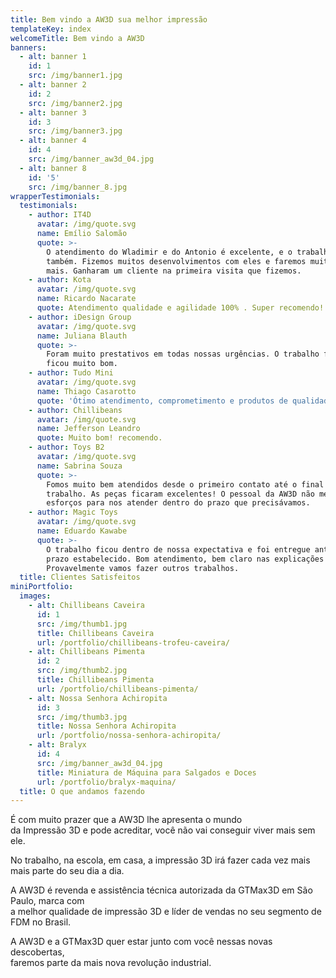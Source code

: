 ```yaml
---
title: Bem vindo a AW3D sua melhor impressão
templateKey: index
welcomeTitle: Bem vindo a AW3D
banners:
  - alt: banner 1
    id: 1
    src: /img/banner1.jpg
  - alt: banner 2
    id: 2
    src: /img/banner2.jpg
  - alt: banner 3
    id: 3
    src: /img/banner3.jpg
  - alt: banner 4
    id: 4
    src: /img/banner_aw3d_04.jpg
  - alt: banner 8
    id: '5'
    src: /img/banner_8.jpg
wrapperTestimonials:
  testimonials:
    - author: IT4D
      avatar: /img/quote.svg
      name: Emílio Salomão
      quote: >-
        O atendimento do Wladimir e do Antonio é excelente, e o trabalho deles
        também. Fizemos muitos desenvolvimentos com eles e faremos muitos outros
        mais. Ganharam um cliente na primeira visita que fizemos.
    - author: Kota
      avatar: /img/quote.svg
      name: Ricardo Nacarate
      quote: Atendimento qualidade e agilidade 100% . Super recomendo!
    - author: iDesign Group
      avatar: /img/quote.svg
      name: Juliana Blauth
      quote: >-
        Foram muito prestativos em todas nossas urgências. O trabalho final
        ficou muito bom.
    - author: Tudo Mini
      avatar: /img/quote.svg
      name: Thiago Casarotto
      quote: 'Ótimo atendimento, comprometimento e produtos de qualidade.'
    - author: Chillibeans
      avatar: /img/quote.svg
      name: Jefferson Leandro
      quote: Muito bom! recomendo.
    - author: Toys B2
      avatar: /img/quote.svg
      name: Sabrina Souza
      quote: >-
        Fomos muito bem atendidos desde o primeiro contato até o final do
        trabalho. As peças ficaram excelentes! O pessoal da AW3D não mediu
        esforços para nos atender dentro do prazo que precisávamos.
    - author: Magic Toys
      avatar: /img/quote.svg
      name: Eduardo Kawabe
      quote: >-
        O trabalho ficou dentro de nossa expectativa e foi entregue antes do
        prazo estabelecido. Bom atendimento, bem claro nas explicações .
        Provavelmente vamos fazer outros trabalhos.
  title: Clientes Satisfeitos
miniPortfolio:
  images:
    - alt: Chillibeans Caveira
      id: 1
      src: /img/thumb1.jpg
      title: Chillibeans Caveira
      url: /portfolio/chillibeans-trofeu-caveira/
    - alt: Chillibeans Pimenta
      id: 2
      src: /img/thumb2.jpg
      title: Chillibeans Pimenta
      url: /portfolio/chillibeans-pimenta/
    - alt: Nossa Senhora Achiropita
      id: 3
      src: /img/thumb3.jpg
      title: Nossa Senhora Achiropita
      url: /portfolio/nossa-senhora-achiropita/
    - alt: Bralyx
      id: 4
      src: /img/banner_aw3d_04.jpg
      title: Miniatura de Máquina para Salgados e Doces
      url: /portfolio/bralyx-maquina/
  title: O que andamos fazendo
---
```

É com muito prazer que a AW3D lhe apresenta o mundo<br/>
da Impressão 3D e pode acreditar, você não vai conseguir viver mais sem ele.

No trabalho, na escola, em casa, a impressão 3D irá fazer cada vez mais mais parte do seu dia a dia.

A AW3D é revenda e assistência técnica autorizada da GTMax3D em São Paulo, marca com<br/>
a melhor qualidade de impressão 3D e líder de vendas no seu segmento de FDM no Brasil.

A AW3D e a GTMax3D quer estar junto com você nessas novas descobertas,<br/>
faremos parte da mais nova revolução industrial.
